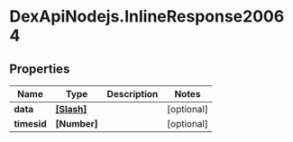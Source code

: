 # DexApiNodejs.InlineResponse20064

## Properties

Name | Type | Description | Notes
------------ | ------------- | ------------- | -------------
**data** | [**[Slash]**](Slash.md) |  | [optional] 
**timesid** | **[Number]** |  | [optional] 


